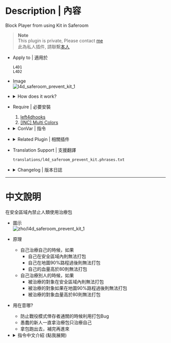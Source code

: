# Description | 內容
Block Player from using Kit in Saferoom

> __Note__ <br/>
This plugin is private, Please contact [me](https://github.com/fbef0102/Game-Private_Plugin#私人插件列表-private-plugins-list)<br/>
此為私人插件, 請聯繫[本人](https://github.com/fbef0102/Game-Private_Plugin#私人插件列表-private-plugins-list)

* Apply to | 適用於
	```
	L4D1
	L4D2
	```

* Image
	<br/>![l4d_saferoom_prevent_kit_1](image/l4d_saferoom_prevent_kit_1.jpg)

* <details><summary>How does it work?</summary>

	* You can't use first aid kits in start safe room and end safe room
	* You can't use first aid kits after you reach 90% of map completion
	* You can't use first aid kits if health >= 90 outside the safe area
</details>

* Require | 必要安裝
	1. [left4dhooks](https://forums.alliedmods.net/showthread.php?t=321696)
	2. [[INC] Multi Colors](https://github.com/fbef0102/L4D1_2-Plugins/releases/tag/Multi-Colors)

* <details><summary>ConVar | 指令</summary>

	* cfg/sourcemod/l4d_saferoom_prevent_kit.cfg
		```php
		// In starting checkpoint area, 1=Prevent players from picking up first aid kit, 2=Prevent players from using first aid kit. Add numbers together
		l4d_saferoom_prevent_kit_start_area "2"

		// If 1, Prevent players from picking up and using first aid kit in starting checkpoint area until time passed after round starts. (0=Always prevent)
		l4d_saferoom_prevent_kit_start_time "60.0"

		// In ending checkpoint area, 1=Prevent players from picking up first aid kit, 2=Prevent players from using first aid kit. Add numbers together
		l4d_saferoom_prevent_kit_end_area "3"

		// Prevent players from using first aid kit after survivor has reach progress >= this value in flow percent on Non-Final Map (0=0ff)
		l4d_saferoom_prevent_kit_survivor_proress "90"

		// Prevent players from using first aid kit if health >= this value in starting checkpoint area (0=0ff)
		l4d_saferoom_prevent_kit_heal_shield_start "80"

		// Prevent players from using first aid kit if health >= this value in ending checkpoint area (0=0ff)
		l4d_saferoom_prevent_kit_heal_shield_end "80"

		// Prevent players from using first aid kit if health >= this value outside the safe area (0=0ff)
		l4d_saferoom_prevent_kit_heal_shield_out "90"

		// Time between sending a warning message (0=Disable message)
		l4d_saferoom_prevent_kit_messagetime "2.5"
		```
</details>

* <details><summary>Related Plugin | 相關插件</summary>
	
	1. [Bot Healing Values](/L4D_插件/Bot_IQ_200_Bot_智商加強/l4d_bot_healing): Set the health value bots require before using First Aid, Pain Pills or Adrenaline. (target is self or bot or player)
		> 只要生命值不低於一定血量，Bot不會使用醫療包治療對象與傳送藥丸給對象 (對象區分為自己、隊友Bot、真人玩家)
</details>

* Translation Support | 支援翻譯
	```
	translations/l4d_saferoom_prevent_kit.phrases.txt
	```

* <details><summary>Changelog | 版本日誌</summary>

	* v1.8 (2024-9-17)
		* Update cvars
		* Add translation file

	* v1.7 (2023-6-20)
		* Require left4dhooks v1.33 or above

	* v1.6 (2023-5-27)
		* Fixed Error after v1.5

	* v1.5 (2023-4-26)
	* v1.4 (2023-4-3)
		* Add a cvar

	* v1.3 (2023-3-13)
		* Fixed teleporting players in the some trash custom map when using kits. Thanks to "梓" for reporting.

	* v1.2
		* Fixed teleporting players in the final when using kits. Thanks to "Shadow" for reporting.

	* v1.0
		* Initial Release
</details>

- - - -
# 中文說明
在安全區域內禁止人類使用治療包

* 圖示
	<br/>![zho/l4d_saferoom_prevent_kit_1](image/zho/l4d_saferoom_prevent_kit_1.jpg)

* 原理
	* 自己治療自己的時候，如果
		* 自己在安全區域內則無法打包
		* 自己在地圖90%路程過後則無法打包
		* 自己的血量高於80則無法打包
	* 自己治療別人的時候，如果
		* 被治療的對象在安全區域內則無法打包
		* 被治療的對象如果在地圖90%路程過後則無法打包
		* 被治療的對象血量高於80則無法打包

* 用在意哪?
	* 防止戰役模式倖存者通關的時候利用打包Bug
	* 愚蠢的新人一直拿治療包只治療自己
	* 拿包跑出去，補完再進來

* <details><summary>指令中文介紹 (點我展開)</summary>

	* cfg/sourcemod/l4d_saferoom_prevent_kit.cfg
		```php
		// 1=在起始安全區域內不能撿起治療包 (第一關不受影響)
		// 2=在起始安全區域內禁止使用治療包 
		// 將數字相加起來
		l4d_saferoom_prevent_kit_start_area "2"

		// 回合開始60秒內無法在起始安全室內使用與撿起治療包 (0=永遠禁止)
		l4d_saferoom_prevent_kit_start_time "60.0"

		// 1=在終點安全區域內不能撿起治療包
		// 2=在終點安全區域內禁止使用治療包
		// 將數字相加起來
		l4d_saferoom_prevent_kit_end_area "3"

		// 當倖存者達到90%路程之後，無法使用手上的治療包 (最終關除外，0=關閉這項功能)
		l4d_saferoom_prevent_kit_survivor_proress "90"

		// 在起點安全區域內，如果玩家的血量大於或等於此數值之時，無法使用治療包 (0=關閉這項功能)
		l4d_saferoom_prevent_kit_heal_shield_start "80"

		// 在終點安全區域內，當倖存者血量大於或等於此數值之時，無法使用治療包 (0=關閉這項功能)
		l4d_saferoom_prevent_kit_heal_shield_end "80"

		// 在安全區域外路程上，當倖存者血量大於或等於此數值之時，無法使用治療包 (0=關閉這項功能)
		l4d_saferoom_prevent_kit_heal_shield_out "90"

		// 提示顯示的時間間隔 (0=關閉提示)
		l4d_saferoom_prevent_kit_messagetime "2.5"
		```
</details>

